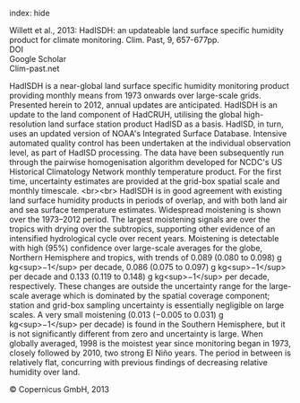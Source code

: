 index: hide

<div class="Citation">

  <div class="Citation-body">
    <div class="Citation-text">Willett et al., 2013: HadISDH: an updateable land surface specific humidity product for climate monitoring. <span class="Article-journal">Clim. Past, </span><span class="Article-volume">9, </span>657-677pp.</div>
    <div class="Citation-links">
      <div class="CitationLink" data-href="https://doi.org/10.5194/cp-9-657-2013">
        <div class="CitationLink-icon CitationLink-Doi"></div>
        <div class="CitationLink-text">DOI</div>
      </div>
      <div class="CitationLink" data-href="https://scholar.google.com/scholar?q=10.5194/cp-9-657-2013">
        <div class="CitationLink-icon CitationLink-Scholar"></div>
        <div class="CitationLink-text">Google Scholar</div>
      </div>
      <div class="CitationLink" data-href="http://www.clim-past.net/9/657/2013/">
        <div class="CitationLink-icon CitationLink-Publisher"></div>
        <div class="CitationLink-text">Clim-past.net</div>
      </div>
    </div>
  </div>
</div>

HadISDH is a near-global land surface specific humidity monitoring product providing monthly means from 1973 onwards over large-scale grids. Presented herein to 2012, annual updates are anticipated. HadISDH is an update to the land component of HadCRUH, utilising the global high-resolution land surface station product HadISD as a basis. HadISD, in turn, uses an updated version of NOAA's Integrated Surface Database. Intensive automated quality control has been undertaken at the individual observation level, as part of HadISD processing. The data have been subsequently run through the pairwise homogenisation algorithm developed for NCDC's US Historical Climatology Network monthly temperature product. For the first time, uncertainty estimates are provided at the grid-box spatial scale and monthly timescale. &lt;br&gt;&lt;br&gt; HadISDH is in good agreement with existing land surface humidity products in periods of overlap, and with both land air and sea surface temperature estimates. Widespread moistening is shown over the 1973–2012 period. The largest moistening signals are over the tropics with drying over the subtropics, supporting other evidence of an intensified hydrological cycle over recent years. Moistening is detectable with high (95%) confidence over large-scale averages for the globe, Northern Hemisphere and tropics, with trends of 0.089 (0.080 to 0.098) g kg&lt;sup&gt;−1&lt;/sup&gt; per decade, 0.086 (0.075 to 0.097) g kg&lt;sup&gt;−1&lt;/sup&gt; per decade and 0.133 (0.119 to 0.148) g kg&lt;sup&gt;−1&lt;/sup&gt; per decade, respectively. These changes are outside the uncertainty range for the large-scale average which is dominated by the spatial coverage component; station and grid-box sampling uncertainty is essentially negligible on large scales. A very small moistening (0.013 (−0.005 to 0.031) g kg&lt;sup&gt;−1&lt;/sup&gt; per decade) is found in the Southern Hemisphere, but it is not significantly different from zero and uncertainty is large. When globally averaged, 1998 is the moistest year since monitoring began in 1973, closely followed by 2010, two strong El Niño years. The period in between is relatively flat, concurring with previous findings of decreasing relative humidity over land.

<div class="Citation-copy">
&copy; Copernicus GmbH, 2013
</div>
